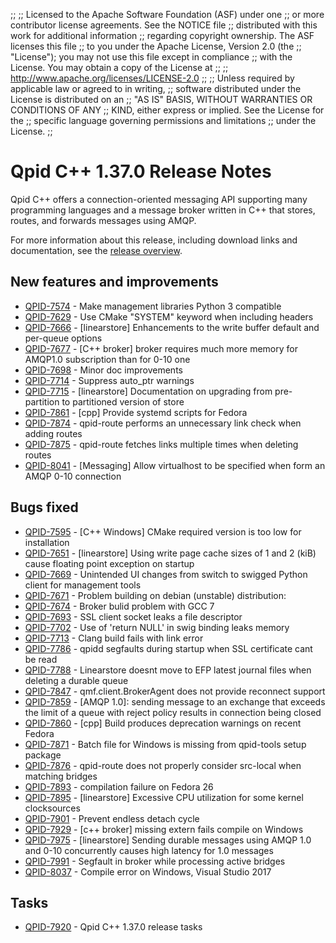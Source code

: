 ;;
;; Licensed to the Apache Software Foundation (ASF) under one
;; or more contributor license agreements.  See the NOTICE file
;; distributed with this work for additional information
;; regarding copyright ownership.  The ASF licenses this file
;; to you under the Apache License, Version 2.0 (the
;; "License"); you may not use this file except in compliance
;; with the License.  You may obtain a copy of the License at
;; 
;;   http://www.apache.org/licenses/LICENSE-2.0
;; 
;; Unless required by applicable law or agreed to in writing,
;; software distributed under the License is distributed on an
;; "AS IS" BASIS, WITHOUT WARRANTIES OR CONDITIONS OF ANY
;; KIND, either express or implied.  See the License for the
;; specific language governing permissions and limitations
;; under the License.
;;

# Qpid C++ 1.37.0 Release Notes

Qpid C++ offers a connection-oriented messaging API supporting many
programming languages and a message broker written in C++ that stores,
routes, and forwards messages using AMQP.

For more information about this release, including download links and
documentation, see the [release overview](index.html).


## New features and improvements

 - [QPID-7574](https://issues.apache.org/jira/browse/QPID-7574) - Make management libraries Python 3 compatible
 - [QPID-7629](https://issues.apache.org/jira/browse/QPID-7629) - Use CMake "SYSTEM" keyword when including headers
 - [QPID-7666](https://issues.apache.org/jira/browse/QPID-7666) - [linearstore] Enhancements to the write buffer default and per-queue options
 - [QPID-7677](https://issues.apache.org/jira/browse/QPID-7677) - [C++ broker] broker requires much more memory for AMQP1.0 subscription than for 0-10 one
 - [QPID-7698](https://issues.apache.org/jira/browse/QPID-7698) - Minor doc improvements
 - [QPID-7714](https://issues.apache.org/jira/browse/QPID-7714) - Suppress auto_ptr warnings
 - [QPID-7715](https://issues.apache.org/jira/browse/QPID-7715) - [linearstore] Documentation on upgrading from pre-partition to partitioned version of store
 - [QPID-7861](https://issues.apache.org/jira/browse/QPID-7861) - [cpp] Provide systemd scripts for Fedora
 - [QPID-7874](https://issues.apache.org/jira/browse/QPID-7874) - qpid-route performs an unnecessary link check when adding routes
 - [QPID-7875](https://issues.apache.org/jira/browse/QPID-7875) - qpid-route fetches links multiple times when deleting routes
 - [QPID-8041](https://issues.apache.org/jira/browse/QPID-8041) - [Messaging] Allow virtualhost to be specified when form an AMQP 0-10 connection

## Bugs fixed

 - [QPID-7595](https://issues.apache.org/jira/browse/QPID-7595) - [C++ Windows] CMake required version is too low for installation
 - [QPID-7651](https://issues.apache.org/jira/browse/QPID-7651) - [linearstore] Using write page cache sizes of 1 and 2 (kiB) cause floating point exception on startup
 - [QPID-7669](https://issues.apache.org/jira/browse/QPID-7669) - Unintended UI changes from switch to swigged Python client for management tools
 - [QPID-7671](https://issues.apache.org/jira/browse/QPID-7671) - Problem building on debian (unstable) distribution:
 - [QPID-7674](https://issues.apache.org/jira/browse/QPID-7674) - Broker bulid problem with GCC 7
 - [QPID-7693](https://issues.apache.org/jira/browse/QPID-7693) - SSL client socket leaks a file descriptor
 - [QPID-7702](https://issues.apache.org/jira/browse/QPID-7702) - Use of 'return NULL' in swig binding leaks memory
 - [QPID-7713](https://issues.apache.org/jira/browse/QPID-7713) - Clang build fails with link error
 - [QPID-7786](https://issues.apache.org/jira/browse/QPID-7786) - qpidd segfaults during startup when SSL certificate cant be read
 - [QPID-7788](https://issues.apache.org/jira/browse/QPID-7788) - Linearstore doesnt move to EFP latest journal files when deleting a durable queue
 - [QPID-7847](https://issues.apache.org/jira/browse/QPID-7847) - qmf.client.BrokerAgent does not provide reconnect support
 - [QPID-7859](https://issues.apache.org/jira/browse/QPID-7859) - [AMQP 1.0]: sending message to an exchange that exceeds the limit of a queue with reject policy results in connection being closed
 - [QPID-7860](https://issues.apache.org/jira/browse/QPID-7860) - [cpp] Build produces deprecation warnings on recent Fedora
 - [QPID-7871](https://issues.apache.org/jira/browse/QPID-7871) - Batch file for Windows is missing from qpid-tools setup package
 - [QPID-7876](https://issues.apache.org/jira/browse/QPID-7876) - qpid-route does not properly consider src-local when matching bridges
 - [QPID-7893](https://issues.apache.org/jira/browse/QPID-7893) - compilation failure on Fedora 26
 - [QPID-7895](https://issues.apache.org/jira/browse/QPID-7895) - [linearstore] Excessive CPU utilization for some kernel clocksources
 - [QPID-7901](https://issues.apache.org/jira/browse/QPID-7901) - Prevent endless detach cycle
 - [QPID-7929](https://issues.apache.org/jira/browse/QPID-7929) - [c++ broker] missing extern fails compile on Windows
 - [QPID-7975](https://issues.apache.org/jira/browse/QPID-7975) - [linearstore] Sending durable messages using AMQP 1.0 and 0-10 concurrently causes high latency for 1.0 messages
 - [QPID-7991](https://issues.apache.org/jira/browse/QPID-7991) - Segfault in broker while processing active bridges
 - [QPID-8037](https://issues.apache.org/jira/browse/QPID-8037) - Compile error on Windows, Visual Studio 2017

## Tasks

 - [QPID-7920](https://issues.apache.org/jira/browse/QPID-7920) - Qpid C++ 1.37.0 release tasks